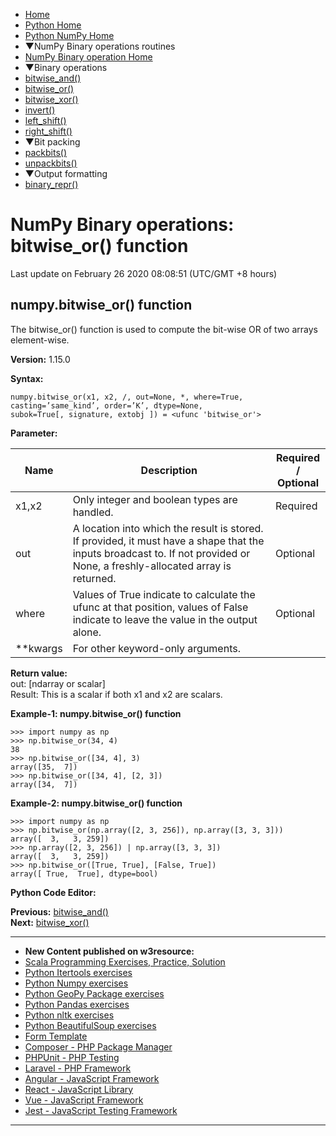  


- [Home](/index.php)
- [Python Home](/python/python-tutorial.php)
- [Python NumPy Home](/numpy/index.php)
- ▼NumPy Binary operations routines
- [NumPy Binary operation Home](/numpy/binary-operations/index.php)
- ▼Binary operations
- [bitwise_and()](/numpy/binary-operations/bitwise-and.php)
- [bitwise_or()](/numpy/binary-operations/bitwise-or.php)
- [bitwise_xor()](/numpy/binary-operations/bitwise-xor.php)
- [invert()](/numpy/binary-operations/invert.php)
- [left_shift()](/numpy/binary-operations/left-shift.php)
- [right_shift()](/numpy/binary-operations/right-shift.php)
- ▼Bit packing
- [packbits()](/numpy/binary-operations/packbits.php)
- [unpackbits()](/numpy/binary-operations/unpackbits.php)
- ▼Output formatting
- [binary_repr()](/numpy/binary-operations/binary-repr.php)

# NumPy Binary operations: bitwise_or() function

Last update on February 26 2020 08:08:51 (UTC/GMT +8 hours)

<span class="underline"></span>

<span class="underline"></span>

## numpy.bitwise_or() function

The bitwise_or() function is used to compute the bit-wise OR of two arrays element-wise.

**Version:** 1.15.0

**Syntax:**

    numpy.bitwise_or(x1, x2, /, out=None, *, where=True, casting=’same_kind’, order=’K’, dtype=None,
    subok=True[, signature, extobj ]) = <ufunc 'bitwise_or'>

**Parameter:**

<table><thead><tr class="header"><th>Name</th><th>Description</th><th>Required /<br />
Optional</th></tr></thead><tbody><tr class="odd"><td>x1,x2</td><td>Only integer and boolean types are handled.</td><td>Required</td></tr><tr class="even"><td>out</td><td>A location into which the result is stored. If provided, it must have a shape that the inputs broadcast to. If not provided or None, a freshly-allocated array is returned.</td><td>Optional</td></tr><tr class="odd"><td>where</td><td>Values of True indicate to calculate the ufunc at that position, values of False indicate to leave the value in the output alone.</td><td>Optional</td></tr><tr class="even"><td>**kwargs</td><td>For other keyword-only arguments.</td><td></td></tr></tbody></table>

**Return value:**  
out: \[ndarray or scalar\]  
Result: This is a scalar if both x1 and x2 are scalars.

**Example-1: numpy.bitwise_or() function**

    >>> import numpy as np
    >>> np.bitwise_or(34, 4)
    38
    >>> np.bitwise_or([34, 4], 3)
    array([35,  7])
    >>> np.bitwise_or([34, 4], [2, 3])
    array([34,  7])

**Example-2: numpy.bitwise_or() function**

    >>> import numpy as np
    >>> np.bitwise_or(np.array([2, 3, 256]), np.array([3, 3, 3]))
    array([  3,   3, 259])
    >>> np.array([2, 3, 256]) | np.array([3, 3, 3])
    array([  3,   3, 259])
    >>> np.bitwise_or([True, True], [False, True])
    array([ True,  True], dtype=bool)

**Python Code Editor:**

**Previous:** [bitwise_and()](https://www.w3resource.com/numpy/binary-operations/bitwise-and.php)  
**Next:** [bitwise_xor()](https://www.w3resource.com/numpy/binary-operations/bitwise-xor.php)

---

<span class="underline"></span>

- **New Content published on w3resource:**
- [Scala Programming Exercises, Practice, Solution](https://www.w3resource.com/scala-exercises/index.php)
- [Python Itertools exercises](https://www.w3resource.com/python-exercises/itertools/index.php)
- [Python Numpy exercises](https://www.w3resource.com/python-exercises/numpy/index.php)
- [Python GeoPy Package exercises](https://www.w3resource.com/python-exercises/geopy/index.php)
- [Python Pandas exercises](https://www.w3resource.com/python-exercises/pandas/index.php)
- [Python nltk exercises](https://www.w3resource.com/python-exercises/nltk/index.php)
- [Python BeautifulSoup exercises](https://www.w3resource.com/python-exercises/BeautifulSoup/index.php)
- [Form Template](https://www.w3resource.com/form-template/)
- [Composer - PHP Package Manager](https://www.w3resource.com/php/composer/a-gentle-introduction-to-composer.php)
- [PHPUnit - PHP Testing](https://www.w3resource.com/php/PHPUnit/a-gentle-introduction-to-unit-test-and-testing.php)
- [Laravel - PHP Framework](https://www.w3resource.com/laravel/laravel-tutorial.php)
- [Angular - JavaScript Framework](https://www.w3resource.com/angular/getting-started-with-angular.php)
- [React - JavaScript Library](https://www.w3resource.com/react/react-js-overview.php)
- [Vue - JavaScript Framework](https://www.w3resource.com/vue/installation.php)
- [Jest - JavaScript Testing Framework](https://www.w3resource.com/jest/jest-getting-started.php)

---

 

 

